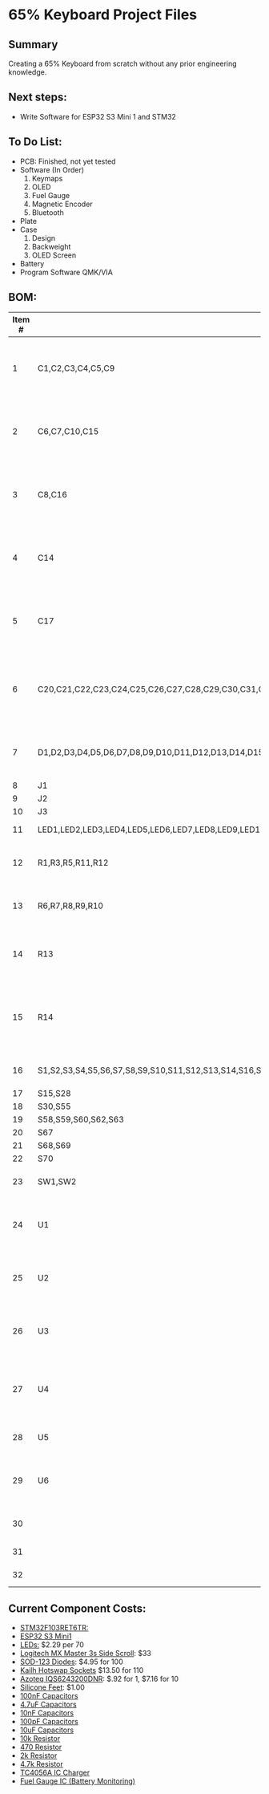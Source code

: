 # 65% Keyboard Project Files
## Summary
  Creating a 65% Keyboard from scratch without any prior engineering knowledge.

## Next steps:
  * Write Software for ESP32 S3 Mini 1 and STM32

## To Do List:
* PCB: Finished, not yet tested
* Software (In Order)
  1. Keymaps
  2. OLED
  3. Fuel Gauge
  4. Magnetic Encoder
  5. Bluetooth
* Plate
* Case
  1. Design
  2. Backweight
  3. OLED Screen
* Battery
* Program Software QMK/VIA

## BOM:
| Item # | Reference                                                                                                                                                                                                                                                                                                                                                                                                | Qty | Manufacturer                                                                               | Vendor            | Mfg Part #                                                                                                      | Value              | Description/Value                                                                  | Package | Datasheet                                                                                            |
| ------ | -------------------------------------------------------------------------------------------------------------------------------------------------------------------------------------------------------------------------------------------------------------------------------------------------------------------------------------------------------------------------------------------------------- | --- | ------------------------------------------------------------------------------------------ | ----------------- | --------------------------------------------------------------------------------------------------------------- | ------------------ | ---------------------------------------------------------------------------------- | ------- | ---------------------------------------------------------------------------------------------------- |
| 1      | C1,C2,C3,C4,C5,C9                                                                                                                                                                                                                                                                                                                                                                                        | 6   | Murata Electronics                                                                         | Mouser            | GRM155R71C103KA01J                                                                                              | 100nF              | Multilayer Ceramic Capacitors MLCC - SMD/SMT 0.01 uF 16 VDC 10% 0402 X7R           | 402     | ~                                                                                                    |
| 2      | C6,C7,C10,C15                                                                                                                                                                                                                                                                                                                                                                                            | 4   | Murata Electronics                                                                         | Mouser            | GRM155R60J475ME47J                                                                                              | 4.7uF              | Multilayer Ceramic Capacitors MLCC - SMD/SMT 4.7 uF 6.3 VDC 20% 0402 X5R           | 402     | ~                                                                                                    |
| 3      | C8,C16                                                                                                                                                                                                                                                                                                                                                                                                   | 2   | Murata Electronics                                                                         | Mouser            | GRM1555C2A101GA01D                                                                                              | 10uF               | Multilayer Ceramic Capacitors MLCC - SMD/SMT 0402 10uF 4VDC 20% X6S AEC-Q200       | 402     | ~                                                                                                    |
| 4      | C14                                                                                                                                                                                                                                                                                                                                                                                                      | 1   | Murata Electronics                                                                         | Mouser            | GRM1555C2A101GA01D                                                                                              | 100pF              | Multilayer Ceramic Capacitors MLCC - SMD/SMT 100 pF 100 VDC 2% 0402 C0G (NP0)      | 402     | ~                                                                                                    |
| 5      | C17                                                                                                                                                                                                                                                                                                                                                                                                      | 1   | Murata Electronics                                                                         | Mouser            | GRM155R61A104KA01J                                                                                              | 0.1uF              | Multilayer Ceramic Capacitors MLCC - SMD/SMT 0.1 uF 10 VDC 10% 0402 X5R            | 402     | https://www.mouser.com/datasheet/2/281/1/GRM155R61A104KA01_02A-1983866.pdf                           |
| 6      | C20,C21,C22,C23,C24,C25,C26,C27,C28,C29,C30,C31,C32,C33,C34,C35,C36,C37,C38,C39,C40,C41,C42,C43,C44,C45,C46,C47,C49,C50,C51,C52,C53,C54,C55,C56,C57,C58,C59,C60,C61,C62,C63,C64,C65,C66,C67,C68,C69,C70,C71,C72,C73,C74,C75,C76,C77,C78,C79,C80,C81,C82,C83,C84,C85,C86,C87                                                                                                                              | 67  | Murata Electronics                                                                         | Mouser            | GCM188R71C104KA37J                                                                                              | 0.1uF              | Multilayer Ceramic Capacitors MLCC - SMD/SMT 0.1 uF 16 VDC 10% 0603 X7R AEC-Q200   | 603     | ~                                                                                                    |
| 7      | D1,D2,D3,D4,D5,D6,D7,D8,D9,D10,D11,D12,D13,D14,D15,D16,D17,D18,D19,D20,D21,D22,D23,D24,D25,D26,D27,D28,D30,D31,D32,D33,D34,D35,D36,D37,D38,D39,D40,D41,D42,D43,D44,D45,D46,D47,D48,D49,D50,D51,D52,D53,D54,D55,D56,D57,D58,D59,D60,D61,D62,D63,D64,D65,D66,D67,D68                                                                                                                                       | 67  |                                                                                            | Adafruit          |                                                                                                                 | D_Small            | Adafruit Accessories 1N4148 SMT SOD-123 Diodes - 100 Pack                          |         | ~                                                                                                    |
| 8      | J1                                                                                                                                                                                                                                                                                                                                                                                                       | 1   |                                                                                            | AliExpress        |                                                                                                                 | Conn_01x02         |                                                                                    |         | ~                                                                                                    |
| 9      | J2                                                                                                                                                                                                                                                                                                                                                                                                       | 1   |                                                                                            | AliExpress        |                                                                                                                 | Conn_01x04         |                                                                                    |         | ~                                                                                                    |
| 10     | J3                                                                                                                                                                                                                                                                                                                                                                                                       | 1   |                                                                                            | AliExpress        |                                                                                                                 | Conn_01x07         |                                                                                    |         | ~                                                                                                    |
| 11     | LED1,LED2,LED3,LED4,LED5,LED6,LED7,LED8,LED9,LED10,LED11,LED12,LED13,LED14,LED15,LED16,LED17,LED18,LED19,LED20,LED21,LED22,LED23,LED24,LED25,LED26,LED27,LED28,LED30,LED31,LED32,LED33,LED34,LED35,LED36,LED37,LED38,LED39,LED40,LED41,LED42,LED43,LED44,LED45,LED46,LED47,LED48,LED49,LED50,LED51,LED52,LED53,LED54,LED55,LED56,LED57,LED58,LED59,LED60,LED61,LED62,LED63,LED64,LED65,LED66,LED67,LED68 | 67  |                                                                                            | AliExpress        |                                                                                                                 | LED_SK6812MINI     |                                                                                    |         | https://cdn-shop.adafruit.com/product-files/2686/SK6812MINI_REV.01-1-2.pdf                           |
| 12     | R1,R3,R5,R11,R12                                                                                                                                                                                                                                                                                                                                                                                         | 5   | YAGEO                                                                                      | Mouser            | RC0402JR-7D10KL                                                                                                 | 10k                | Thick Film Resistors - SMD 10 kOhms 62.5 mW 0402 5%                                | 402     | ~                                                                                                    |
| 13     | R6,R7,R8,R9,R10                                                                                                                                                                                                                                                                                                                                                                                          | 5   | YAGEO                                                                                      | Mouser            | [RC0402FR-7D4K7L](https://www.mouser.com/ProductDetail/YAGEO/RC0402FR-7D4K7L?qs=F5EMLAvA7ID7%2FFIVczkChg%3D%3D) | 4.7k               | Thick Film Resistors - SMD 4.7 kOhms 62.5 mW 0402 1%                               | 402     | ~                                                                                                    |
| 14     | R13                                                                                                                                                                                                                                                                                                                                                                                                      | 1   | YAGEO                                                                                      | Mouser            | AA0402JR-071K2L                                                                                                 | 1.2k               | Thick Film Resistors - SMD 1.2kOhms 1/16W 0402 5% AEC-Q200                         | 402     | ~                                                                                                    |
| 15     | R14                                                                                                                                                                                                                                                                                                                                                                                                      | 1   | YAGEO                                                                                      | Mouser            | AC0402JR-07100KL                                                                                                | 100k               | Thick Film Resistors - SMD 100k Ohm 62.5mW 0402 5% AEC-Q200 Standard Power Version | 402     | ~                                                                                                    |
| 16     | S1,S2,S3,S4,S5,S6,S7,S8,S9,S10,S11,S12,S13,S14,S16,S17,S18,S19,S20,S21,S22,S23,S24,S25,S26,S27,S31,S32,S33,S34,S35,S36,S37,S38,S39,S40,S41,S42,S43,S44,S45,S46,S47,S48,S49,S50,S51,S52,S53,S54,S56,S57,S61,S64,S65,S66,S71,S72                                                                                                                                                                           | 58  |                                                                                            | Cannonkeys        |                                                                                                                 | Keyswitch          | Kailh MX Hotswap Sockets - 110 Pack                                                |         | ~                                                                                                    |
| 17     | S15,S28                                                                                                                                                                                                                                                                                                                                                                                                  | 2   |                                                                                            |                   |                                                                                                                 | Keyswitch          |                                                                                    |         | ~                                                                                                    |
| 18     | S30,S55                                                                                                                                                                                                                                                                                                                                                                                                  | 2   |                                                                                            |                   |                                                                                                                 | Keyswitch          |                                                                                    |         | ~                                                                                                    |
| 19     | S58,S59,S60,S62,S63                                                                                                                                                                                                                                                                                                                                                                                      | 5   |                                                                                            | \`                |                                                                                                                 | Keyswitch          |                                                                                    |         | ~                                                                                                    |
| 20     | S67                                                                                                                                                                                                                                                                                                                                                                                                      | 1   |                                                                                            | Divinikey         |                                                                                                                 | MX_stab            | TX Stabilizers                                                                     |         |                                                                                                      |
| 21     | S68,S69                                                                                                                                                                                                                                                                                                                                                                                                  | 2   |                                                                                            |                   |                                                                                                                 | MX_stab            |                                                                                    |         |                                                                                                      |
| 22     | S70                                                                                                                                                                                                                                                                                                                                                                                                      | 1   |                                                                                            |                   |                                                                                                                 | MX_stab            |                                                                                    |         |                                                                                                      |
| 23     | SW1,SW2                                                                                                                                                                                                                                                                                                                                                                                                  | 2   | E-Switch                                                                                   | Mouser            | TL3342F450QG                                                                                                    | SW_Push            | Tactile Switches 50mA 12VDC Silver Gull Wing                                       |         | ~                                                                                                    |
| 24     | U1                                                                                                                                                                                                                                                                                                                                                                                                       | 1   | [Analog Devices / Maxim Integrated](https://www.mouser.com/manufacturer/maxim-integrated/) | Mouser            | MAX17048G+T10                                                                                                   | MAX17048G_T10      | Battery Management 3 A 1-Cell/2-Cell Fuel Gauge with ModelGauge                    |         |                                                                                                      |
| 25     | U2                                                                                                                                                                                                                                                                                                                                                                                                       | 1   | Semtech                                                                                    | Mouser            | SRV05-4.TCT                                                                                                     | SRV05-4            | ESD Protection Diodes / TVS Diodes RAILCLAMP 4-LINE 5V 3K LFREE                    |         | http://www.onsemi.com/pub/Collateral/SRV05-4-D.PDF                                                   |
| 26     | U3                                                                                                                                                                                                                                                                                                                                                                                                       | 1   | Azoteq                                                                                     | Mouser            | IQS6243200DNR                                                                                                   | IQS624-3200-DNR    | Board Mount Motion & Position Sensors 2 x Capacitive, Hall rotation                |         |                                                                                                      |
| 27     | U4                                                                                                                                                                                                                                                                                                                                                                                                       | 1   | EspressIf                                                                                  | Mouser            | ESP32-S3-MINI-1-N8                                                                                              | ESP32-S3-MINI-1-N8 | Multiprotocol Modules SMD module, ESP32-S3FN8, 8 MB SPI flash, PCB antenna         |         | https://www.espressif.com/sites/default/files/documentation/esp32-s3-mini-1_mini-1u_datasheet_en.pdf |
| 28     | U5                                                                                                                                                                                                                                                                                                                                                                                                       | 1   | 3Peak                                                                                      | Digikey           | TPB4056B2X-ES1R                                                                                                 | TPB4056A20-ES1R    | LINEAR BATTERY CHARGER 1 CELL 8-                                                   |         |                                                                                                      |
| 29     | U6                                                                                                                                                                                                                                                                                                                                                                                                       | 1   | STMicroelectronics                                                                         | Mouser            | STM32F103RET6TR                                                                                                 | STM32F103RETx      | ARM Microcontrollers - MCU 32BIT Cortex M3 H/D Performance LINE                    |         | https://www.st.com/resource/en/datasheet/stm32f103re.pdf                                             |
| 30     |                                                                                                                                                                                                                                                                                                                                                                                                          | 1   |                                                                                            | Amazon/AliExpress |                                                                                                                 | 5000 mah           | 5000 mah Lithium Ion Recharable Battery                                            |         |                                                                                                      |
| 31     |                                                                                                                                                                                                                                                                                                                                                                                                          | 1   |                                                                                            | AliExpress        |                                                                                                                 | 01x07 JST PH Wire  | 01x07 JST PH Wire                                                                  |         |                                                                                                      |
| 32     |                                                                                                                                                                                                                                                                                                                                                                                                          | 1   | aio3                                                                                       | Cannonkeys        |                                                                                                                 |                    | Unified Daughterboard                                                              |         |                                                                                                      |

## Current Component Costs:


* [STM32F103RET6TR:](https://www.mouser.com/ProductDetail/STMicroelectronics/STM32F103RET6TR?qs=SU4Xa%252BYHGQoo%252BSdhqS8onA%3D%3D)
* [ESP32 S3 Mini1](https://www.mouser.com/ProductDetail/Espressif-Systems/ESP32-S3-MINI-1-N8?qs=XAiT9M5g4x82rl6F%2FIYUQg%3D%3D)
* [LEDs:](https://www.aliexpress.us/item/2251832648616581.html?gatewayAdapt=glo2usa4itemAdapt) $2.29 per 70
* [Logitech MX Master 3s Side Scroll](https://www.aliexpress.us/item/3256805736389448.html?spm=a2g0o.order_list.order_list_main.5.6ac41802afgPFI&gatewayAdapt=glo2usa): $33
* [SOD-123 Diodes](https://www.adafruit.com/product/5099): $4.95 for 100
* [Kailh Hotswap Sockets](https://cannonkeys.com/products/kailh-mx-hotswap-sockets?variant=40866971091055) $13.50 for 110
* [Azoteq IQS6243200DNR](https://www.mouser.com/ProductDetail/Azoteq/IQS6243200DNR?qs=T%252BzbugeAwjhoI7UzUjJguA%3D%3D): $.92 for 1, $7.16 for 10
* [Silicone Feet](https://kbdfans.com/products/rubber-feet-pads-hemispherical-shape-eva-silicone-anti-slip?variant=34477878739083): $1.00
* [100nF Capacitors](https://www.mouser.com/ProductDetail/Murata-Electronics/GCM188R71C104KA37J?qs=sGAEpiMZZMsh%252B1woXyUXjz%2FTpxBjfgy%252B4saLU%2F5YL9A%3D)
* [4.7uF Capacitors](https://www.mouser.com/ProductDetail/Murata-Electronics/GRT188C80J475KE01D?qs=drgMNd%252BkGPPmUwtvkdc9pQ%3D%3D)
* [10nF Capacitors](https://www.mouser.com/ProductDetail/Murata-Electronics/GCE188R72A103MA01D?qs=QzBtWTOodeUor5WrvjqxNQ%3D%3D)
* [100pF Capacitors](https://www.mouser.com/ProductDetail/Murata-Electronics/GCM1885C1H101FA16D?qs=QzBtWTOodeVRXxalURqQhA%3D%3D)
* [10uF Capacitors](https://www.mouser.com/ProductDetail/Murata-Electronics/GRJ188R60J106ME11D?qs=qkDYIeTQ%252BEmCBtkqbbJPvw%3D%3D)
* [10k Resistor](https://www.mouser.com/ProductDetail/YAGEO/RC0603FR-0710KL?qs=grNVn54RoB%252B3GtjbJj3wJQ%3D%3D)
* [470 Resistor](https://www.mouser.com/ProductDetail/YAGEO/AC0603FR-07470RL?qs=UoPT7wUmgYIL%252BAaSNjie7Q%3D%3D)
* [2k Resistor](https://www.mouser.com/ProductDetail/YAGEO/AR0603FR-072KL?qs=tggtontpCXNkJWoQ6gNIHQ%3D%3D)
* [4.7k Resistor](https://www.mouser.com/ProductDetail/YAGEO/RC0603FR-074K7L?qs=gt6vzsuosg37y0l7Vt36bQ%3D%3D)
* [TC4056A IC Charger](https://www.aliexpress.us/item/3256807307886458.html?spm=a2g0o.productlist.main.1.61d9610cVypmQt&algo_pvid=f1e5b57a-4862-4e24-9ad6-958678745c93&algo_exp_id=f1e5b57a-4862-4e24-9ad6-958678745c93-0&pdp_ext_f=%7B%22order%22%3A%2262%22%2C%22eval%22%3A%221%22%7D&pdp_npi=4%40dis%21USD%211.10%211.10%21%21%217.98%217.98%21%402103146c17452144318487111e4714%2112000041015484232%21sea%21US%216338026576%21X&curPageLogUid=NGtgRrsVeeht&utparam-url=scene%3Asearch%7Cquery_from%3A)
* [Fuel Gauge IC (Battery Monitoring)](https://www.mouser.com/ProductDetail/Analog-Devices-Maxim-Integrated/MAX17048G%2bT10?qs=D7PJwyCwLAoGnnn8jEPRBQ%3D%3D)
